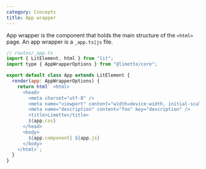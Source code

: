 ```yaml
---
category: Concepts
title: App wrapper
---
```


App wrapper is the component that holds the main structure of the `<html>` page. An app wrapper is a `_app.ts|js` file.

```js
// routes/_app.ts
import { LitElement, html } from "lit";
import type { AppWrapperOptions } from "@limette/core";

export default class App extends LitElement {
  render(app: AppWrapperOptions) {
    return html` <html>
      <head>
        <meta charset="utf-8" />
        <meta name="viewport" content="width=device-width, initial-scale=1.0" />
        <meta name="description" content="foo" key="description" />
        <title>Limette</title>
        ${app.css}
      </head>
      <body>
        ${app.component} ${app.js}
      </body>
    </html>`;
  }
}
```
